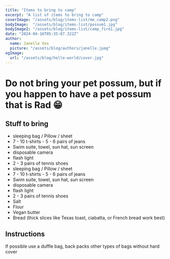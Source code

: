 ```yaml
---
title: "Items to bring to camp"
excerpt: "A list of items to bring to camp"
coverImage: "/assets/blog/items-list/me_camp2.png"
bodyImage:  "/assets/blog/items-list/possum1.jpg"
bodyImage2: "/assets/blog/items-list/camp_fire1.jpg"
date: "2024-04-16T05:35:07.322Z"
author:
  name: Janelle Vos
  picture: "/assets/blog/authors/janelle.jpeg"
ogImage:
  url: "/assets/blog/hello-world/cover.jpg"
---
```


# Do not bring your pet possum, but if you happen to have a pet possum that is Rad 😁

## Stuff to bring

- sleeping bag / Pillow / sheet
- 7 - 10 t-shirts - 5 - 6 pairs of jeans
- Swim suite, towel, sun hat, sun screen
- disposable camera 
- flash light
- 2 - 3 pairs of tennis shoes
- sleeping bag / Pillow / sheet
- 7 - 10 t-shirts - 5 - 6 pairs of jeans
- Swim suite, towel, sun hat, sun screen
- disposable camera 
- flash light
- 2 - 3 pairs of tennis shoes
- Salt
- Flour
- Vegan butter
- Bread (thick slices like Texas toast, ciabatta, or French bread work best)

## Instructions

If possible use a duffle bag, back packs other types of bags without hard cover 